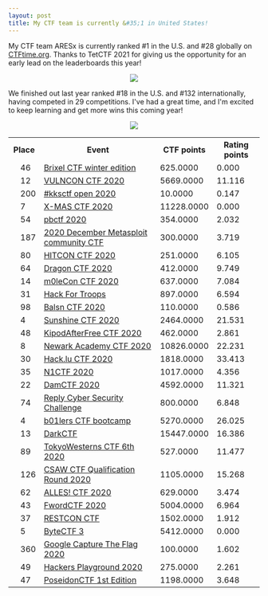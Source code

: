 ```yaml
---
layout: post
title: My CTF team is currently &#35;1 in United States!
---
```


My CTF team ARESx is currently ranked #1 in the U.S. and #28 globally on [CTFtime.org](https://ctftime.org/team/128734). Thanks to TetCTF 2021 for giving us the opportunity for an early lead on the leaderboards this year!
<p align="center">
	<img src="https://zacheller.dev/images/ctf/aresX-number1.png">
</p>

We finished out last year ranked #18 in the U.S. and #132 internationally, having competed in 29 competitions. I've had a great time, and I'm excited to keep learning and get more wins this coming year!

<p align="center">
    <img src="https://zacheller.dev/images/ctf/ARESx-2020.png">
</p>

<table class="table table-striped">
<tbody><tr><th colspan="2">Place</th><th>Event</th><th>CTF points</th><th>Rating points</th></tr>

<tr><td></td><td>46</td><td><a href="https://ctftime.org/event/1194">Brixel CTF winter edition</a></td><td>625.0000</td><td>0.000</td></tr>

<tr><td></td><td>12</td><td><a href="https://ctftime.org/event/1149">VULNCON CTF 2020</a></td><td>5669.0000</td><td>11.116</td></tr>

<tr><td></td><td>200</td><td><a href="https://ctftime.org/event/1112">#kksctf open 2020</a></td><td>10.0000</td><td>0.147</td></tr>

<tr><td></td><td>7</td><td><a href="https://ctftime.org/event/1209">X-MAS CTF 2020</a></td><td>11228.0000</td><td>0.000</td></tr>

<tr><td></td><td>54</td><td><a href="https://ctftime.org/event/1121">pbctf 2020</a></td><td>354.0000</td><td>2.032</td></tr>

<tr><td></td><td>187</td><td><a href="https://ctftime.org/event/1200">2020 December Metasploit community CTF</a></td><td>300.0000</td><td>3.719</td></tr>

<tr><td></td><td>80</td><td><a href="https://ctftime.org/event/1136">HITCON CTF 2020</a></td><td>251.0000</td><td>6.105</td></tr>

<tr><td></td><td>64</td><td><a href="https://ctftime.org/event/1082">Dragon CTF 2020</a></td><td>412.0000</td><td>9.749</td></tr>

<tr><td></td><td>14</td><td><a href="https://ctftime.org/event/1135">m0leCon CTF 2020</a></td><td>637.0000</td><td>7.084</td></tr>

<tr><td></td><td>31</td><td><a href="https://ctftime.org/event/1147">Hack For Troops</a></td><td>897.0000</td><td>6.594</td></tr>

<tr><td></td><td>98</td><td><a href="https://ctftime.org/event/1122">Balsn CTF 2020</a></td><td>110.0000</td><td>0.586</td></tr>

<tr><td></td><td>4</td><td><a href="https://ctftime.org/event/992">Sunshine CTF 2020</a></td><td>2464.0000</td><td>21.531</td></tr>

<tr><td></td><td>48</td><td><a href="https://ctftime.org/event/1133">KipodAfterFree CTF 2020</a></td><td>462.0000</td><td>2.861</td></tr>

<tr><td></td><td>8</td><td><a href="/event/1157">Newark Academy CTF 2020</a></td><td>10826.0000</td><td>22.231</td></tr>

<tr><td></td><td>30</td><td><a href="https://ctftime.org/event/1142">Hack.lu CTF 2020</a></td><td>1818.0000</td><td>33.413</td></tr>

<tr><td></td><td>35</td><td><a href="https://ctftime.org/event/1099">N1CTF 2020</a></td><td>1017.0000</td><td>4.356</td></tr>

<tr><td></td><td>22</td><td><a href="https://ctftime.org/event/1076">DamCTF 2020</a></td><td>4592.0000</td><td>11.321</td></tr>

<tr><td></td><td>74</td><td><a href="https://ctftime.org/event/1131">Reply Cyber Security Challenge</a></td><td>800.0000</td><td>6.848</td></tr>

<tr><td></td><td>4</td><td><a href="https://ctftime.org/event/1089">b01lers CTF bootcamp</a></td><td>5270.0000</td><td>26.025</td></tr>

<tr><td></td><td>13</td><td><a href="https://ctftime.org/event/1118">DarkCTF</a></td><td>15447.0000</td><td>16.386</td></tr>

<tr><td></td><td>89</td><td><a href="https://ctftime.org/event/1086">TokyoWesterns CTF 6th 2020</a></td><td>527.0000</td><td>11.477</td></tr>

<tr><td></td><td>126</td><td><a href="https://ctftime.org/event/1079">CSAW CTF Qualification Round 2020</a></td><td>1105.0000</td><td>15.268</td></tr>

<tr><td></td><td>62</td><td><a href="https://ctftime.org/event/1091">ALLES! CTF 2020</a></td><td>629.0000</td><td>3.474</td></tr>

<tr><td></td><td>43</td><td><a href="https://ctftime.org/event/1066">FwordCTF 2020</a></td><td>5004.0000</td><td>6.964</td></tr>

<tr><td></td><td>37</td><td><a href="https://ctftime.org/event/1116">RESTCON CTF</a></td><td>1502.0000</td><td>1.912</td></tr>

<tr><td></td><td>5</td><td><a href="https://ctftime.org/event/1114">ByteCTF 3</a></td><td>5412.0000</td><td>0.000</td></tr>

<tr><td></td><td>360</td><td><a href="https://ctftime.org/event/1041">Google Capture The Flag 2020</a></td><td>100.0000</td><td>1.602</td></tr>

<tr><td></td><td>49</td><td><a href="https://ctftime.org/event/1107">Hackers Playground 2020</a></td><td>275.0000</td><td>2.261</td></tr>

<tr><td></td><td>47</td><td><a href="https://ctftime.org/event/1049">PoseidonCTF 1st Edition</a></td><td>1198.0000</td><td>3.648</td></tr>

</tbody></table>
